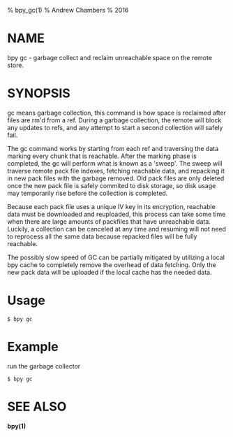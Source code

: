 % bpy_gc(1)
% Andrew Chambers
% 2016

# NAME

bpy gc - garbage collect and reclaim unreachable space on the remote store.

# SYNOPSIS

gc means garbage collection, this command is how space is reclaimed after
files are rm'd from a ref. During a garbage collection, the remote will block any updates to refs, and 
any attempt to start a second collection will safely fail.

The gc command works by starting from each ref and traversing the data marking every chunk that is reachable.
After the marking phase is completed, the gc will perform what is known as a 'sweep'. 
The sweep will traverse remote pack file indexes, fetching reachable data, and repacking it
in new pack files with the garbage removed. Old pack files are only deleted once 
the new pack file is safely commited to disk storage, so disk usage may temporarily rise before 
the collection is completed.

Because each pack file uses a unique IV key in its encryption, reachable data must be downloaded and reuploaded,
this process can take some time when there are large amounts of packfiles that have unreachable data. Luckily, a collection can be
canceled at any time and resuming will not need to reprocess all the same data because repacked files will be fully reachable.

The possibly slow speed of GC can be partially mitigated by utilizing a local bpy cache to completely remove
the overhead of data fetching. Only the new pack data will be uploaded if the local cache has the needed data.

# Usage

```$ bpy gc```

# Example

run the garbage collector

```
$ bpy gc
```

# SEE ALSO

**bpy(1)**
